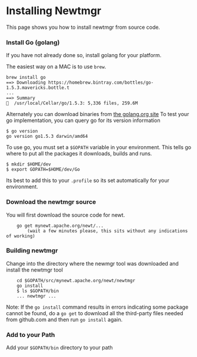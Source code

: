 
# Installing Newtmgr

This page shows you how to install newtmgr from source code.

### Install Go (golang)

If you have not already done so, install golang for your platform.  

The easiest way on a MAC is to use `brew`.  

```no-highlight
brew install go
==> Downloading https://homebrew.bintray.com/bottles/go-1.5.3.mavericks.bottle.t
...
==> Summary
🍺  /usr/local/Cellar/go/1.5.3: 5,336 files, 259.6M
```
Alternately you can download binaries from 
[the golang.org site](https://golang.org/doc/install)
To test your go implementation, you can query go for its version information

```no-highlight
$ go version
go version go1.5.3 darwin/amd64
```

To use go, you must set a `$GOPATH` variable in your environment.  This tells
go where to put all the packages it downloads, builds and runs.

```no-highlight
$ mkdir $HOME/dev
$ export GOPATH=$HOME/dev/Go
```

Its best to add this to your `.profile` so its set automatically for your 
environment. 

### Download the newtmgr source 

You will first download the source code for newt.

```no-highlight
    go get mynewt.apache.org/newt/...
        (wait a few minutes please, this sits without any indications of working)
```

### Building newtmgr

Change into the directory where the newmgr tool was downloaded and 
install the newtmgr tool

```no-highlight
    cd $GOPATH/src/mynewt.apache.org/newt/newtmgr
    go install
    $ ls $GOPATH/bin
    ... newtmgr	...
```

Note: If the `go install` command results in errors indicating some package 
cannot be found, do a `go get` to download all the third-party files needed 
from github.com and then run `go install` again. 

### Add to your Path

Add your `$GOPATH/bin` directory to your path

